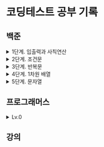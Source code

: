 # 코딩테스트 공부 기록

## 백준

<details>
  <summary>1단계. 입출력과 사칙연산</summary>

- [2557. Hello World](./백준/2557.md)
- [1000. A+B](./백준/1000.md)
- [1001. A-B](./백준/1001.md)
- [10998. AxB](./백준/10998.md)
- [1008. A/B](./백준/1008.md)
- [10869. 사칙연산](./백준/10869.md)
- [10926. ??!](./백준/10926.md)
- [18108. 1998년생인 내가 태국에서는 2541년생?!](./백준/18108.md)
- [10430. 나머지](./백준/10430.md)
- [11382. 꼬마 정민](./백준/11382.md)
- [10171. 고양이](./백준/10171.md)
- [10172. 개](./백준/10172.md)
</details>

<details>
  <summary>2단계. 조건문</summary>

- [1330. 두 수 비교하기](./백준/1330.md)
- [9498. 시험 성적](./백준/9498.md)
- [2753. 윤년](./백준/2753.md)
- [14681. 사분면 고르기](./백준/14681.md)
- [2884. 알람 시계](./백준/2884.md)
- [2525. 오븐 시계](./백준/2525.md)
- [2480. 주사위 세개](./백준/2480.md)
</details>

<details>
  <summary>3단계. 반복문</summary>

- [2739. 구구단](./백준/2739.md)
- [10950. A+B - 3](./백준/10950.md)
- [8393. 합](./백준/8393.md)
- [25304. 영수증](./백준/25304.md)
- [25314. 코딩은 체육과목 입니다](./백준/25314.md)
- [15552. 빠른 A+B](./백준/15552.md)
- [11021. A+B - 7](./백준/11021.md)
- [11022. A+B - 8](./백준/11022.md)
- [2438. 별 찍기 - 1](./백준/2438.md)
- [2439. 별 찍기 - 2](./백준/2439.md)
- [10952. A+B - 5](./백준/10952.md)
- [10951. A+B - 4](./백준/10951.md)
</details>

<details>
  <summary>4단계. 1차원 배열</summary>

- [10807. 개수 세기](./백준/10807.md)
- [10871. X보다 작은 수](./백준/10871.md)
- [10818. 최소, 최대](./백준/10818.md)
- [2562. 최댓값](./백준/2562.md)
- [10810. 공 넣기](./백준/10810.md)
- [10813. 공 바꾸기](./백준/10813.md)
- [5597. 과제 안 내신 분..?](./백준/5597.md)
- [3052. 나머지](./백준/3052.md)
- [10811. 바구니 뒤집기](./백준/10811.md)
- [1546. 평균](./백준/1546.md)
</details>

<details>
  <summary>5단계. 문자열</summary>

- [27866. 문자와 문자열](./백준/27866.md)
- [2743. 단어 길이 재기](./백준/2743.md)
- [9086. 문자열](./백준/9086.md)
- [11654. 아스키 코드](./백준/11654.md)
- [11720. 숫자의 합](./백준/11720.md)
- [10809. 알파벳 찾기](./백준/10809.md)
</details>

## 프로그래머스

<details>
  <summary>Lv.0</summary>

- [n의 배수](./프로그래머스/lv0/181937.md)
- [공배수](./프로그래머스/lv0/181936.md)
- [문자열의 앞의 n글자](./프로그래머스/lv0/181907.md)
- [문자 리스트를 문자열로 변환하기](./프로그래머스/lv0/181941.md)
  - `StringBuilder`
- [대문자로 바꾸기](./프로그래머스/lv0/181877.md)
- [flag에 따라 다른 값 반환하기](./프로그래머스/lv0/181933.md)
- [n 번째 원소부터](./프로그래머스/lv0/181892.md)
  - `Arrays.copyOf()`, `Arrays.copyOfRange()`
- [두 수의 연산값 비교하기](./프로그래머스/lv0/181938.md)
- [rny_string](./프로그래머스/lv0/181863.md)
  - `replaceAll()`
- [문자열 붙여서 출력하기](./프로그래머스/lv0/181946.md)
  - StringBuilder 사용 이유 정리
- [카운트 업](./프로그래머스/lv0/181920.md)
- [x 사이의 개수](./프로그래머스/lv0/181867.md)
  - Java 8의 Stream API를 활용
</details>

## 강의